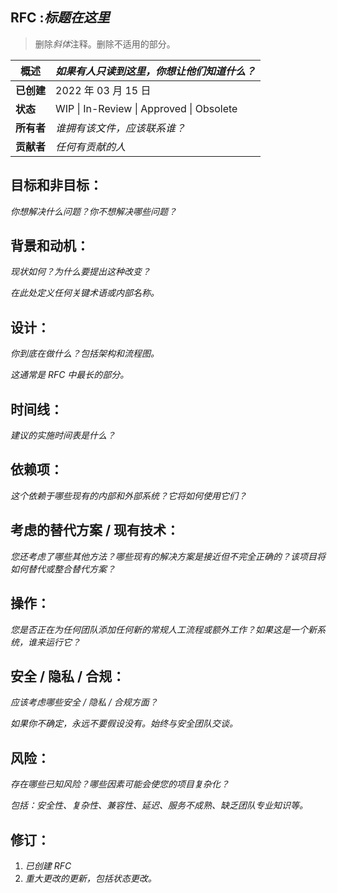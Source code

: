 ## RFC :*标题在这里*

> 删除*斜体*注释。删除不适用的部分。

| **概述**   | *如果有人只读到这里，你想让他们知道什么？* |
| ---------- | ------------------------------------------ |
| **已创建** | 2022 年 03 月 15 日                        |
| **状态**   | WIP \|  In-Review \| Approved \| Obsolete  |
| **所有者** | *谁拥有该文件，应该联系谁？*               |
| **贡献者** | *任何有贡献的人*                           |

## 目标和非目标：

*你想解决什么问题？你不想解决哪些问题？*

## 背景和动机：

*现状如何？为什么要提出这种改变？*

*在此处定义任何关键术语或内部名称。*

## 设计：

*你到底在做什么？包括架构和流程图。*

*这通常是 RFC 中最长的部分。*

## 时间线：

*建议的实施时间表是什么？*

## 依赖项：

*这个依赖于哪些现有的内部和外部系统？它将如何使用它们？*

## 考虑的替代方案 / 现有技术：

*您还考虑了哪些其他方法？哪些现有的解决方案是接近但不完全正确的？该项目将如何替代或整合替代方案？*

## 操作：

*您是否正在为任何团队添加任何新的常规人工流程或额外工作？如果这是一个新系统，谁来运行它？*

## 安全 / 隐私 / 合规：

*应该考虑哪些安全 / 隐私 / 合规方面？*

*如果你不确定，永远不要假设没有。始终与安全团队交谈。*

## 风险：

*存在哪些已知风险？哪些因素可能会使您的项目复杂化？*

*包括：安全性、复杂性、兼容性、延迟、服务不成熟、缺乏团队专业知识等。*

## 修订：

1. *已创建 RFC*
2. *重大更改的更新，包括状态更改。*
